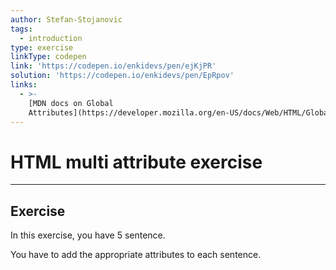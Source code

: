 ```yaml
---
author: Stefan-Stojanovic
tags:
  - introduction
type: exercise
linkType: codepen
link: 'https://codepen.io/enkidevs/pen/ejKjPR'
solution: 'https://codepen.io/enkidevs/pen/EpRpov'
links:
  - >-
    [MDN docs on Global
    Attributes](https://developer.mozilla.org/en-US/docs/Web/HTML/Global_attributes){website}
---
```


# HTML multi attribute exercise


---

## Exercise

In this exercise, you have 5 sentence.

You have to add the appropriate attributes to each sentence.
 
